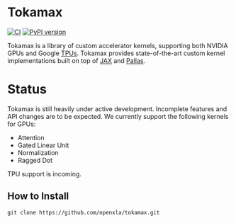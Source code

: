 # Tokamax

[![CI](https://github.com/openxla/tokamax/actions/workflows/ci-build.yml/badge.svg)](https://github.com/openxla/tokamax/actions/workflows/ci-build.yml)
[![PyPI version](https://img.shields.io/pypi/v/tokamax)](https://pypi.org/project/tokamax/)

Tokamax is a library of custom accelerator kernels, supporting both NVIDIA GPUs and Google [TPUs]( https://cloud.google.com/tpu/docs/intro-to-tpu). Tokamax provides state-of-the-art custom kernel implementations built on top of [JAX](https://docs.jax.dev/en/latest/index.html) and [Pallas](https://docs.jax.dev/en/latest/pallas/index.html).

# Status

Tokamax is still heavily under active development. Incomplete features and API changes are to be expected. 
We currently support the following kernels for GPUs:

* Attention
* Gated Linear Unit
* Normalization
* Ragged Dot

TPU support is incoming.

## How to Install

```
git clone https://github.com/openxla/tokamax.git
```

